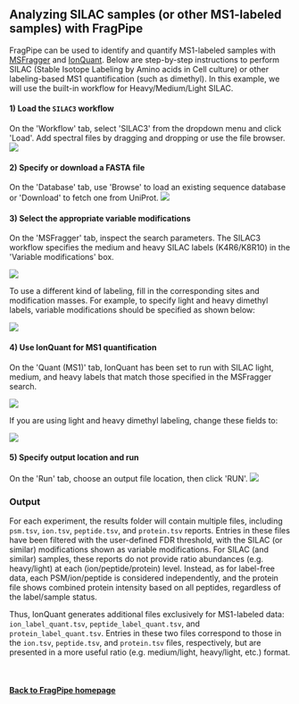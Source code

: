 ## Analyzing SILAC samples (or other MS1-labeled samples) with FragPipe

FragPipe can be used to identify and quantify MS1-labeled samples with [MSFragger](https://msfragger.nesvilab.org/) and [IonQuant](https://ionquant.nesvilab.org/). Below are step-by-step instructions to perform SILAC (Stable Isotope Labeling by Amino acids in Cell culture) or other labeling-based MS1 quantification (such as dimethyl). In this example, we will use the built-in workflow for Heavy/Medium/Light SILAC.


#### 1) Load the `SILAC3` workflow
On the 'Workflow' tab, select 'SILAC3' from the dropdown menu and click 'Load'. Add spectral files by dragging and dropping or use the file browser.
![](https://raw.githubusercontent.com/Nesvilab/FragPipe/gh-pages/images/silac_1.PNG)


#### 2) Specify or download a FASTA file
On the 'Database' tab, use 'Browse' to load an existing sequence database or 'Download' to fetch one from UniProt.
![](https://raw.githubusercontent.com/Nesvilab/FragPipe/gh-pages/images/silac_2.PNG)


#### 3) Select the appropriate variable modifications
On the 'MSFragger' tab, inspect the search parameters. The SILAC3 workflow specifies the medium and heavy SILAC labels (K4R6/K8R10) in the 'Variable modifications' box.

![](https://raw.githubusercontent.com/Nesvilab/FragPipe/gh-pages/images/silac_3.PNG)

To use a different kind of labeling, fill in the corresponding sites and modification masses. For example, to specify light and heavy dimethyl labels, variable modifications should be specified as shown below:

![](https://raw.githubusercontent.com/Nesvilab/FragPipe/gh-pages/images/silac_3_2.jpg)


#### 4) Use IonQuant for MS1 quantification
On the 'Quant (MS1)' tab, IonQuant has been set to run with SILAC light, medium, and heavy labels that match those specified in the MSFragger search.

![](https://raw.githubusercontent.com/Nesvilab/FragPipe/gh-pages/images/silac_4.PNG)

If you are using light and heavy dimethyl labeling, change these fields to:

![](https://raw.githubusercontent.com/Nesvilab/FragPipe/gh-pages/images/silac_4_2.jpg)

#### 5) Specify output location and run
On the 'Run' tab, choose an output file location, then click 'RUN'.
![](https://raw.githubusercontent.com/Nesvilab/FragPipe/gh-pages/images/silac_5.PNG)


### Output
For each experiment, the results folder will contain multiple files, including `psm.tsv`, `ion.tsv`, `peptide.tsv`, and `protein.tsv` reports. Entries in these files have been filtered with the user-defined FDR threshold, with the SILAC (or similar) modifications shown as variable modifications. For SILAC (and similar) samples, these reports do not provide ratio abundances (e.g. heavy/light) at each (ion/peptide/protein) level. Instead, as for label-free data, each PSM/ion/peptide is considered independently, and the protein file shows combined protein intensity based on all peptides, regardless of the label/sample status.   

Thus, IonQuant generates additional files exclusively for MS1-labeled data: `ion_label_quant.tsv`, `peptide_label_quant.tsv`, and `protein_label_quant.tsv`. Entries in these two files correspond to those in the `ion.tsv`, `peptide.tsv`, and `protein.tsv` files, respectively, but are presented in a more useful ratio (e.g. medium/light, heavy/light, etc.) format.

<br>

#### [Back to FragPipe homepage](https://fragpipe.nesvilab.org/)
